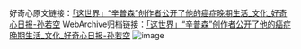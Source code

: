 好奇心原文链接：[「这世界」“辛普森”创作者公开了他的癌症晚期生活_文化_好奇心日报-孙若空](https://www.qdaily.com/articles/3482.html)
WebArchive归档链接：[「这世界」“辛普森”创作者公开了他的癌症晚期生活_文化_好奇心日报-孙若空](http://web.archive.org/web/20190623152317/https://www.qdaily.com/articles/3482.html)
![image](http://ww3.sinaimg.cn/large/007d5XDply1g3vb3t6bhfj30u04d6e81)